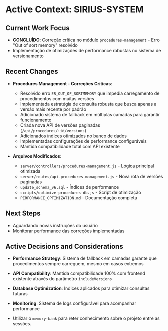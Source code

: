 # Active Context: SIRIUS-SYSTEM

## Current Work Focus

*   **CONCLUÍDO**: Correção crítica no módulo `procedures-management` - Erro "Out of sort memory" resolvido
*   Implementação de otimizações de performance robustas no sistema de versionamento

## Recent Changes

*   **Procedures Management - Correções Críticas**:
    *   Resolvido erro `ER_OUT_OF_SORTMEMORY` que impedia carregamento de procedimentos com muitas versões
    *   Implementada estratégia de consulta robusta que busca apenas a versão mais recente por padrão
    *   Adicionado sistema de fallback em múltiplas camadas para garantir funcionamento
    *   Criada nova API de versões paginadas (`/api/procedures/:id/versions`)
    *   Adicionados índices otimizados no banco de dados
    *   Implementadas configurações de performance configuráveis
    *   Mantida compatibilidade total com API existente

*   **Arquivos Modificados**:
    *   `server/controllers/procedures-management.js` - Lógica principal otimizada
    *   `server/routes/api-procedures-management.js` - Nova rota de versões paginadas  
    *   `update_schema_v6.sql` - Índices de performance
    *   `scripts/optimize-procedures-db.js` - Script de otimização
    *   `PERFORMANCE_OPTIMIZATION.md` - Documentação completa

## Next Steps

*   Aguardando novas instruções do usuário
*   Monitorar performance das correções implementadas

## Active Decisions and Considerations

*   **Performance Strategy**: Sistema de fallback em camadas garante que procedimentos sempre carreguem, mesmo em casos extremos
*   **API Compatibility**: Mantida compatibilidade 100% com frontend existente através do parâmetro `includeVersions`
*   **Database Optimization**: Índices aplicados para otimizar consultas futuras
*   **Monitoring**: Sistema de logs configurável para acompanhar performance

*   Utilizar o `memory-bank` para reter conhecimento sobre o projeto entre as sessões. 